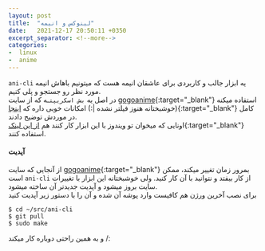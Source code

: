 ```yaml
---
layout: post
title:  "لینوکس و انیمه"
date:   2021-12-17 20:50:11 +0350
excerpt_separator: <!--more-->
categories:
-  linux
-  anime
---
```

`ani-cli` یه ابزار جالب و کاربردی برای عاشقان انیمه هست که میتونیم باهاش انیمه مورد نظر رو جستجو و پلی کنیم.   
در اصل یه `بش اسکریپت`ـه که از سایت [gogoanime](https://gogoanime.pe){:target="_blank"} استفاده میکنه (خوشبختانه هنوز فیلتر نشده |:)
امکانات خوبی داره که [اینجا](https://github.com/pystardust/ani-cli){:target="_blank"} کامل در موردش توضیح دادند.   
اونایی که میخوان تو ویندوز با این ابزار کار کنند هم [از این لینک](https://github.com/pystardust/ani-cli/tree/windows-vlc){:target="_blank"} استفاده کنند.
<!--more-->
#### آپدیت
از آنجایی که سایت [gogoanime](https://gogoanime.pe){:target="_blank"} بمرور زمان تغییر میکند، ممکن است `ani-cli` از کار بیفتد و نتوانید با آن کار کنید. ولی خوشبختانه این ابزار با تغییرات سایت بروز میشود و آپدیت جدیدتر آن ساخته میشود.   
برای نصب آخرین ورژن هم کافیست وارد پوشه آن شده و آن را با دستور زیر آپدیت کنید   
```console
$ cd ~/src/ani-cli
$ git pull
$ sudo make
```   
و به همین راحتی دوباره کار میکند /:
